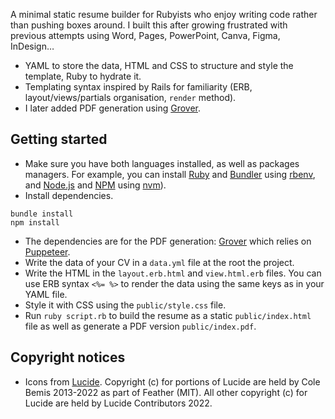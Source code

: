 A minimal static resume builder for Rubyists who enjoy writing code rather than pushing boxes around. I built this after growing frustrated with previous attempts using Word, Pages, PowerPoint, Canva, Figma, InDesign…

- YAML to store the data, HTML and CSS to structure and style the template, Ruby to hydrate it.
- Templating syntax inspired by Rails for familiarity (ERB, layout/views/partials organisation, `render` method).
- I later added PDF generation using [Grover](https://github.com/Studiosity/grover).

## Getting started

- Make sure you have both languages installed, as well as packages managers. For example, you can install [Ruby](https://ruby-doc.org/) and [Bundler](https://bundler.io/) using [rbenv](https://github.com/rbenv/rbenv), and [Node.js](https://nodejs.org/) and [NPM](https://www.npmjs.com/) using [nvm](https://github.com/nvm-sh/nvm)).
- Install dependencies.

```
bundle install
npm install
```

- The dependencies are for the PDF generation: [Grover](https://github.com/Studiosity/grover) which relies on [Puppeteer](https://github.com/puppeteer/puppeteer).
- Write the data of your CV in a `data.yml` file at the root the project.
- Write the HTML in the `layout.erb.html` and `view.html.erb` files. You can use ERB syntax `<%= %>` to render the data using the same keys as in your YAML file.
- Style it with CSS using the `public/style.css` file.
- Run `ruby script.rb` to build the resume as a static `public/index.html` file as well as generate a PDF version `public/index.pdf`.

## Copyright notices

- Icons from [Lucide](https://lucide.dev/). Copyright (c) for portions of Lucide are held by Cole Bemis 2013-2022 as part of Feather (MIT). All other copyright (c) for Lucide are held by Lucide Contributors 2022.
